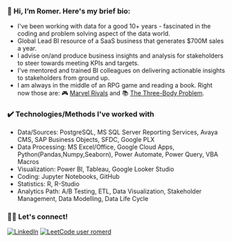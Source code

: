 ### 👋 Hi, I’m Romer. Here's my brief bio:

- I've been working with data for a good 10+ years - fascinated in the coding and problem solving aspect of the data world. 
- Global Lead BI resource of a SaaS business that generates $700M sales a year.
- I advise on/and produce business insights and analysis for stakeholders to steer towards meeting KPIs and targets.
- I've mentored and trained BI colleagues on delivering actionable insights to stakeholders from ground up.
- I am always in the middle of an RPG game and reading a book. Right now those are: :video_game: [Marvel Rivals](https://store.steampowered.com/app/2767030/Marvel_Rivals/) and :books: [The Three-Body Problem](https://www.goodreads.com/book/show/20518872-the-three-body-problem).
  
### :heavy_check_mark: Technologies/Methods I've worked with

- Data/Sources: PostgreSQL, MS SQL Server Reporting Services, Avaya CMS, SAP Business Objects, SFDC, Google PLX 
- Data Processing: MS Excel/Office, Google Cloud Apps, Python(Pandas,Numpy,Seaborn), Power Automate, Power Query, VBA Macros
- Visualization: Power BI, Tableau, Google Looker Studio 
- Coding: Jupyter Notebooks, GitHub
- Statistics: R, R-Studio
- Analytics Path: A/B Testing, ETL, Data Visualization, Stakeholder Management, Data Modelling, Data Life Cycle

<!--
### :point_right: Re Trainings

- [SuperDataScience](https://www.superdatascience.com/) Data Science, Power BI and Python Certification - Aug 2017
- Concentrix Lean Six Sigma Professional Certificate - 2019
- [DAP Project Sparta PH](https://sparta.dap.edu.ph/) Data Visualization and Operational Analytics Micro-specialization - Aug 2023 – Oct 2023
- [Google](https://www.coursera.org/professional-certificates/google-data-analytics) Data Analytics Professional Certificate - Mar 2024
-->

### :raising_hand_man: Let's connect!

[![LinkedIn](https://img.shields.io/badge/LinkedIn-0077B5?style=for-the-badge&logo=linkedin&logoColor=white)](https://www.linkedin.com/in/romerd/)
[![LeetCode user romerd](https://img.shields.io/badge/dynamic/json?style=for-the-badge&labelColor=black&color=%23ffa116&label=romerd&query=solvedOverTotal&url=https%3A%2F%2Fleetcode-badge.vercel.app%2Fapi%2Fusers%2Fromerd&logo=leetcode&logoColor=yellow)](https://leetcode.com/romerd/)


<!---
Romer-D/Romer-D is a ✨ special ✨ repository because its `README.md` (this file) appears on your GitHub profile.
You can click the Preview link to take a look at your changes.
--->
